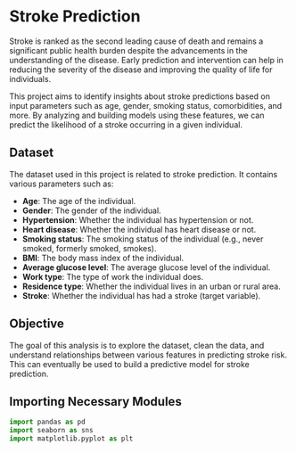 # Stroke Prediction

Stroke is ranked as the second leading cause of death and remains a significant public health burden despite the advancements in the understanding of the disease. Early prediction and intervention can help in reducing the severity of the disease and improving the quality of life for individuals.

This project aims to identify insights about stroke predictions based on input parameters such as age, gender, smoking status, comorbidities, and more. By analyzing and building models using these features, we can predict the likelihood of a stroke occurring in a given individual.

## Dataset

The dataset used in this project is related to stroke prediction. It contains various parameters such as:

- **Age**: The age of the individual.
- **Gender**: The gender of the individual.
- **Hypertension**: Whether the individual has hypertension or not.
- **Heart disease**: Whether the individual has heart disease or not.
- **Smoking status**: The smoking status of the individual (e.g., never smoked, formerly smoked, smokes).
- **BMI**: The body mass index of the individual.
- **Average glucose level**: The average glucose level of the individual.
- **Work type**: The type of work the individual does.
- **Residence type**: Whether the individual lives in an urban or rural area.
- **Stroke**: Whether the individual has had a stroke (target variable).

## Objective

The goal of this analysis is to explore the dataset, clean the data, and understand relationships between various features in predicting stroke risk. This can eventually be used to build a predictive model for stroke prediction.

## Importing Necessary Modules

```python
import pandas as pd
import seaborn as sns
import matplotlib.pyplot as plt
